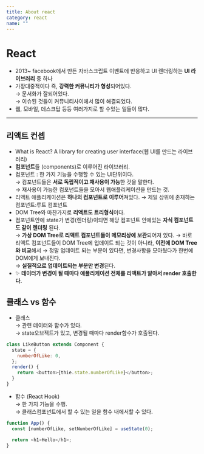 ```yaml
---
title: About react
category: react
name: ""
---
```


# React

- 2013~ facebook에서 만든 자바스크립트 이벤트에 반응하고 UI 렌더링하는 **UI 라이브러리** 중 하나
- 가장대중적이다 즉, **강력한 커뮤니티가 형성**되어있다.  
  → 문서화가 잘되어있다.  
  → 이슈된 것들이 커뮤니티사이에서 많이 해결되었다.
- 웹, 모바일, 데스크탑 등등 여러가지로 할 수있는 일들이 많다.

---

## 리액트 컨셉

- What is React? A library for creating user interface(웹 UI를 만드는 라이브러리)
- **컴포넌트**들 (components)로 이루어진 라이브러리.
- 컴포넌트 : 한 가지 기능을 수행할 수 있는 UI단위이다.  
  → 컴포넌트들은 **서로 독립적이고 재사용이 가능**한 것을 말한다.  
  → 재사용이 가능한 컴포넌트들을 모아서 웹애플리케이션을 만드는 것.
- 리액트 애플리케이션은 **하나의 컴포넌트로 이루어**져있다. → 제일 상위에 존재하는 컴포넌트:루트 컴포넌트
- DOM Tree와 마찬가지로 **리액트도 트리형식**이다.
- 컴포넌트안에 state가 변경(렌더링)이되면 해당 컴포넌트 안에있는 **자식 컴포넌트도 같이 렌더링** 된다.  
  → **가상 DOM Tree로 리액트 컴포넌트들이 메모리상에 보관**되어져 있다.
  → 바로 리액트 컴포넌트들이 DOM Tree에 업데이트 되는 것이 아니라, **이전에 DOM Tree와 비교**해서
  → 정말 업데이트 되는 부분이 있다면, 변경사항을 모아뒀다가 한번에 DOM에게 보내진다.  
  → **실질적으로 업데이트되는 부분만 변경**된다.
- ✨ **데이터가 변경이 될 때마다 애플리케이션 전체를 리액트가 알아서 render 호출한다.**

## 클래스 vs 함수

- 클래스  
  → 관련 데이터와 함수가 있다.  
  → state오브젝트가 있고, 변경될 때마다 render함수가 호출된다.

```javascript
class LikeButton extends Component {
  state = {
    numberOfLike: 0,
  };
  render() {
    return <button>{thie.state.numberOfLike}</button>;
  }
}
```

- 함수 (React Hook)  
  → 한 가지 기능을 수행.  
  → 클래스컴포넌트에서 할 수 있는 일을 함수 내에서할 수 있다.

```javascript
function App() {
  const [numberOfLike, setNumberOfLike] = useState(0);

  return <h1>Hello</h1>;
}
```
